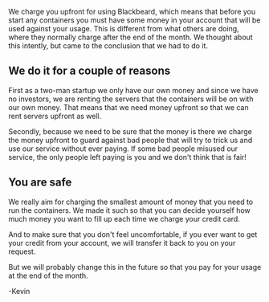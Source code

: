 We charge you upfront for using Blackbeard, which means that before you start any containers you must have some money in your account that will be used against your usage. This is different from what others are doing, where they normally charge after the end of the month. We thought about this intently, but came to the conclusion that we had to do it.

## We do it for a couple of reasons

First as a two-man startup we only have our own money and since we have no investors, we are renting the servers that the containers will be on with our own money. That means that we need money upfront so that we can rent servers upfront as well.

Secondly, because we need to be sure that the money is there we charge the money upfront to guard against bad people that will try to trick us and use our service without ever paying. If some bad people misused our service, the only people left paying is you and we don't think that is fair!

## You are safe

We really aim for charging the smallest amount of money that you need to run the containers. We made it such so that you can decide yourself how much money you want to fill up each time we charge your credit card.

And to make sure that you don't feel uncomfortable, if you ever want to get your credit from your account, we will transfer it back to you on your request.

But we will probably change this in the future so that you pay for your usage at the end of the month.

-Kevin
